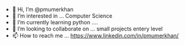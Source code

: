 - 👋 Hi, I’m @pmumerkhan
- 👀 I’m interested in ... Computer Science
- 🌱 I’m currently learning python ....
- 💞️ I’m looking to collaborate on ... small projects entery level
- 📫 How to reach me ... https://www.linkedin.com/in/pmumerkhan/

<!---
pmumerkhan/pmumerkhan is a ✨ special ✨ repository because its `README.md` (this file) appears on your GitHub profile.
You can click the Preview link to take a look at your changes.
--->
